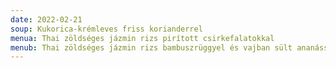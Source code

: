 ```yaml
---
date: 2022-02-21
soup: Kukorica-krémleves friss korianderrel
menua: Thai zöldséges jázmin rizs pirított csirkefalatokkal
menub: Thai zöldséges jázmin rizs bambuszrüggyel és vajban sült ananásszal
---
```

